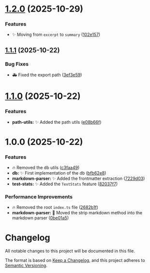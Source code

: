 # [1.2.0](https://github.com/echoes-io/utils/compare/v1.1.1...v1.2.0) (2025-10-29)


### Features

* :sparkles: Moving from `excerpt` to `summary` ([102e157](https://github.com/echoes-io/utils/commit/102e157f7e90381f6e558dd313a449a21b48378b))

## [1.1.1](https://github.com/echoes-io/utils/compare/v1.1.0...v1.1.1) (2025-10-22)


### Bug Fixes

* :ambulance: Fixed the export path ([3ef3e59](https://github.com/echoes-io/utils/commit/3ef3e59c288b896bf8a7d2cc34105f791a34b333))

# [1.1.0](https://github.com/echoes-io/utils/compare/v1.0.0...v1.1.0) (2025-10-22)


### Features

* **path-utils:** :sparkles: Added the path utils ([e08b66f](https://github.com/echoes-io/utils/commit/e08b66f0de4a81dfa05a32f1d1227653969e2fe9))

# 1.0.0 (2025-10-22)


### Features

* :fire: Removed the db utils ([c3faa49](https://github.com/echoes-io/utils/commit/c3faa4962f73e7e3dc76eef41361936e2746ef8d))
* **db:** :sparkles: First implementation of the db ([bfb62e8](https://github.com/echoes-io/utils/commit/bfb62e855cf6c4fb71eb73f5b8ce0dca3b455653))
* **markdown-parser:** :sparkles: Added the frontmatter extraction ([7229d03](https://github.com/echoes-io/utils/commit/7229d0392e300d1e74f3f8692ac3a5c815084686))
* **test-stats:** :sparkles: Added the `TextStats` feature ([82037f7](https://github.com/echoes-io/utils/commit/82037f7e0c7d69e380a9cc72d1b763ffcf0eb558))


### Performance Improvements

* :fire: Removed the root `index.ts` file ([2682b1f](https://github.com/echoes-io/utils/commit/2682b1f04863b6a1ce33bef00dc76be600b07eab))
* **markdown-parser:** :truck: Moved the strip markdown method into the markdown parser ([0be01a5](https://github.com/echoes-io/utils/commit/0be01a58be632eb0aa4de428dff9527763bc54af))

# Changelog

All notable changes to this project will be documented in this file.

The format is based on [Keep a Changelog](https://keepachangelog.com/en/1.0.0/),
and this project adheres to [Semantic Versioning](https://semver.org/spec/v2.0.0.html).
